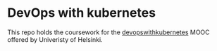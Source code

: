 # DevOps with kubernetes

This repo holds the coursework for the [devopswithkubernetes](https://devopswithkubernetes.com/) MOOC offered by Univeristy of Helsinki.